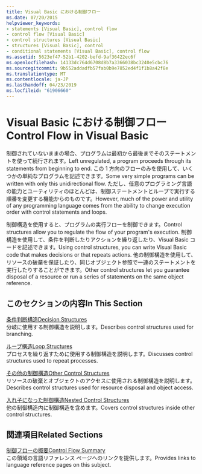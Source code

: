 ```yaml
---
title: Visual Basic における制御フロー
ms.date: 07/20/2015
helpviewer_keywords:
- statements [Visual Basic], control flow
- control flow [Visual Basic]
- control structures [Visual Basic]
- structures [Visual Basic], control
- conditional statements [Visual Basic], control flow
ms.assetid: 5623ef47-52b1-4202-befd-9af36422ec6f
ms.openlocfilehash: 14133dc764d6708d8b7a3366038bc3240e5cbc76
ms.sourcegitcommit: 9b552addadfb57fab0b9e7852ed4f1f1b8a42f8e
ms.translationtype: MT
ms.contentlocale: ja-JP
ms.lasthandoff: 04/23/2019
ms.locfileid: "61906660"
---
```

# <a name="control-flow-in-visual-basic"></a><span data-ttu-id="6bd71-102">Visual Basic における制御フロー</span><span class="sxs-lookup"><span data-stu-id="6bd71-102">Control Flow in Visual Basic</span></span>
<span data-ttu-id="6bd71-103">制御されていないままの場合、プログラムは最初から最後までそのステートメントを使って続行されます。</span><span class="sxs-lookup"><span data-stu-id="6bd71-103">Left unregulated, a program proceeds through its statements from beginning to end.</span></span> <span data-ttu-id="6bd71-104">この 1 方向のフローのみを使用して、いくつかの単純なプログラムを記述できます。</span><span class="sxs-lookup"><span data-stu-id="6bd71-104">Some very simple programs can be written with only this unidirectional flow.</span></span> <span data-ttu-id="6bd71-105">ただし、任意のプログラミング言語の能力とユーティリティのほとんどは、制御ステートメントとループで実行する順番を変更する機能からのものです。</span><span class="sxs-lookup"><span data-stu-id="6bd71-105">However, much of the power and utility of any programming language comes from the ability to change execution order with control statements and loops.</span></span>  
  
 <span data-ttu-id="6bd71-106">制御構造を使用すると、プログラムの実行フローを制御できます。</span><span class="sxs-lookup"><span data-stu-id="6bd71-106">Control structures allow you to regulate the flow of your program's execution.</span></span> <span data-ttu-id="6bd71-107">制御構造を使用して、条件を判断したりアクションを繰り返したり、Visual Basic コードを記述できます。</span><span class="sxs-lookup"><span data-stu-id="6bd71-107">Using control structures, you can write Visual Basic code that makes decisions or that repeats actions.</span></span> <span data-ttu-id="6bd71-108">他の制御構造を使用して、リソースの破棄を保証したり、同じオブジェクト参照で一連のステートメントを実行したりすることができます。</span><span class="sxs-lookup"><span data-stu-id="6bd71-108">Other control structures let you guarantee disposal of a resource or run a series of statements on the same object reference.</span></span>  
  
## <a name="in-this-section"></a><span data-ttu-id="6bd71-109">このセクションの内容</span><span class="sxs-lookup"><span data-stu-id="6bd71-109">In This Section</span></span>  
 [<span data-ttu-id="6bd71-110">条件判断構造</span><span class="sxs-lookup"><span data-stu-id="6bd71-110">Decision Structures</span></span>](../../../../visual-basic/programming-guide/language-features/control-flow/decision-structures.md)  
 <span data-ttu-id="6bd71-111">分岐に使用する制御構造を説明します。</span><span class="sxs-lookup"><span data-stu-id="6bd71-111">Describes control structures used for branching.</span></span>  
  
 [<span data-ttu-id="6bd71-112">ループ構造</span><span class="sxs-lookup"><span data-stu-id="6bd71-112">Loop Structures</span></span>](../../../../visual-basic/programming-guide/language-features/control-flow/loop-structures.md)  
 <span data-ttu-id="6bd71-113">プロセスを繰り返すために使用する制御構造を説明します。</span><span class="sxs-lookup"><span data-stu-id="6bd71-113">Discusses control structures used to repeat processes.</span></span>  
  
 [<span data-ttu-id="6bd71-114">その他の制御構造</span><span class="sxs-lookup"><span data-stu-id="6bd71-114">Other Control Structures</span></span>](../../../../visual-basic/programming-guide/language-features/control-flow/other-control-structures.md)  
 <span data-ttu-id="6bd71-115">リソースの破棄とオブジェクトのアクセスに使用される制御構造を説明します。</span><span class="sxs-lookup"><span data-stu-id="6bd71-115">Describes control structures used for resource disposal and object access.</span></span>  
  
 [<span data-ttu-id="6bd71-116">入れ子になった制御構造</span><span class="sxs-lookup"><span data-stu-id="6bd71-116">Nested Control Structures</span></span>](../../../../visual-basic/programming-guide/language-features/control-flow/nested-control-structures.md)  
 <span data-ttu-id="6bd71-117">他の制御構造内に制御構造を含めます。</span><span class="sxs-lookup"><span data-stu-id="6bd71-117">Covers control structures inside other control structures.</span></span>  
  
## <a name="related-sections"></a><span data-ttu-id="6bd71-118">関連項目</span><span class="sxs-lookup"><span data-stu-id="6bd71-118">Related Sections</span></span>  
 [<span data-ttu-id="6bd71-119">制御フローの概要</span><span class="sxs-lookup"><span data-stu-id="6bd71-119">Control Flow Summary</span></span>](../../../../visual-basic/language-reference/keywords/control-flow-summary.md)  
 <span data-ttu-id="6bd71-120">この領域の言語リファレンス ページへのリンクを提供します。</span><span class="sxs-lookup"><span data-stu-id="6bd71-120">Provides links to language reference pages on this subject.</span></span>
